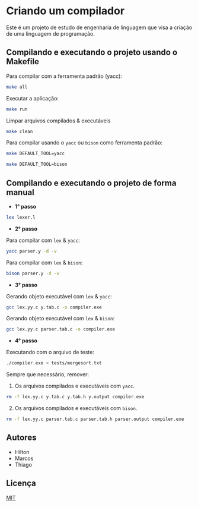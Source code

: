 # Criando um compilador
Este é um projeto de estudo de engenharia de linguagem que visa a criação de uma linguagem de programação.

## Compilando e executando o projeto usando o Makefile

Para compilar com a ferramenta padrão (yacc):

```bash
make all
```

Executar a aplicação:

```bash
make run
```

Limpar arquivos compilados & executáveis

```bash
make clean
```

Para compilar usando o `yacc` ou `bison` como ferramenta padrão:

```bash
make DEFAULT_TOOL=yacc
```

```bash
make DEFAULT_TOOL=bison
```

## Compilando e executando o projeto de forma manual

- **1° passo**

```bash
lex lexer.l
```
- **2° passo**

Para compilar com `lex` & `yacc`:

```bash
yacc parser.y -d -v 
```

Para compilar com `lex` & `bison`:

```bash
bison parser.y -d -v
```

- **3° passo**

Gerando objeto executável com `lex` & `yacc`:

```bash
gcc lex.yy.c y.tab.c -o compiler.exe
```

Gerando objeto executável com `lex` & `bison`:

```bash
gcc lex.yy.c parser.tab.c -o compiler.exe
```

- **4° passo**

Executando com o arquivo de teste:

```bash
./compiler.exe < tests/mergesort.txt
```

Sempre que necessário, remover:

1. Os arquivos compilados e executáveis com `yacc`.

```bash
rm -f lex.yy.c y.tab.c y.tab.h y.output compiler.exe
```

2. Os arquivos compilados e executáveis com `bison`.

```bash
rm -f lex.yy.c parser.tab.c parser.tab.h parser.output compiler.exe
```

## Autores

- Hilton
- Marcos
- Thiago

## Licença

[MIT](./license.md)
